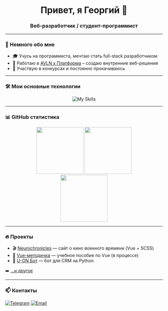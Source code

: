 <h1 align="center">Привет, я Георгий 👋</h1>
<h3 align="center">Веб-разработчик / студент-программист</h3>

---

### 🧠 Немного обо мне

- 🎓 Учусь на программиста, мечтаю стать full-stack разработчиком  
- 💼 Работаю в [AVLN x Платформа](https://avln.ru/) – создаю внутренние веб-решения  
- 🧩 Участвую в конкурсах и постоянно прокачиваюсь  

---

### 🛠️ Мои основные технологии

<div align="center">

![My Skills](https://skillicons.dev/icons?i=html,css,sass,tailwind,js,ts,vue,vite,git)

</div>

---

### 📊 GitHub статистика

<div align="center">
  <img src="https://github-readme-stats.vercel.app/api?username=GeorgeBlackbird&show_icons=true&theme=github_dark&hide=issues" height="150"/>
  <img src="https://github-readme-stats.vercel.app/api/top-langs/?username=GeorgeBlackbird&layout=compact&theme=github_dark" height="150"/>
</div>
<div align="center">
  <img src="https://streak-stats.demolab.com?user=GeorgeBlackbird&theme=dark&hide_border=true" height="150"/>
</div>

---

### 🔥 Проекты

- 🎬 [Neurochronicles](https://github.com/GeorgeBlackbird/neurochronicles) — сайт о кино военного времени (Vue + SCSS)
- 📘 [Vue-методичка](https://github.com/GeorgeBlackbird/vue-course) — учебное пособие по Vue (в процессе)
- 🤖 [U-ON Бот](https://github.com/GeorgeBlackbird/U-ON_Notifications_Bot) — бот для CRM на Python

➡️ [...и другое](https://github.com/GeorgeBlackbird?tab=repositories)

---

### 📫 Контакты

<div align="left">

[![Telegram](https://skills-icons.vercel.app/api/icons?i=telegram)](https://t.me/maad_kid)
[![Email](https://skills-icons.vercel.app/api/icons?i=gmail)](mailto:dev.georgiy.drozdov@gmail.com)

</div>

